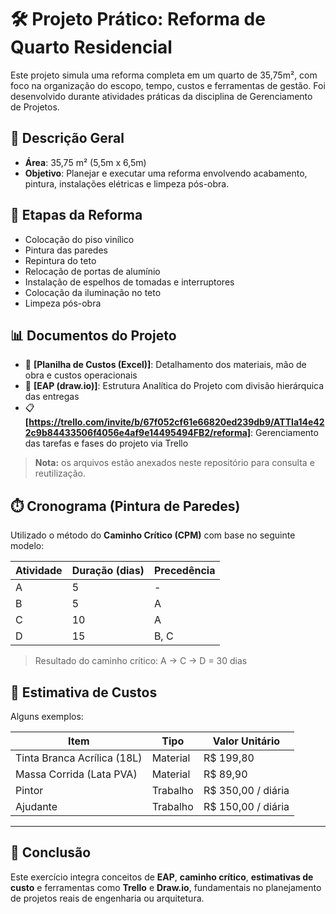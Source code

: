 # 🛠️ Projeto Prático: Reforma de Quarto Residencial

Este projeto simula uma reforma completa em um quarto de 35,75m², com foco na organização do escopo, tempo, custos e ferramentas de gestão. Foi desenvolvido durante atividades práticas da disciplina de Gerenciamento de Projetos.

## 📐 Descrição Geral

- **Área**: 35,75 m² (5,5m x 6,5m)
- **Objetivo**: Planejar e executar uma reforma envolvendo acabamento, pintura, instalações elétricas e limpeza pós-obra.

## 🧩 Etapas da Reforma

- Colocação do piso vinílico  
- Pintura das paredes  
- Repintura do teto  
- Relocação de portas de alumínio  
- Instalação de espelhos de tomadas e interruptores  
- Colocação da iluminação no teto  
- Limpeza pós-obra  

## 📊 Documentos do Projeto

- 📁 **[Planilha de Custos (Excel)]**: Detalhamento dos materiais, mão de obra e custos operacionais  
- 🧱 **[EAP (draw.io)]**: Estrutura Analítica do Projeto com divisão hierárquica das entregas  
- 📋 **[https://trello.com/invite/b/67f052cf61e66820ed239db9/ATTIa14e422c9b84433506f4056e4af9e14495494FB2/reforma]**: Gerenciamento das tarefas e fases do projeto via Trello

> **Nota:** os arquivos estão anexados neste repositório para consulta e reutilização.

## ⏱️ Cronograma (Pintura de Paredes)

Utilizado o método do **Caminho Crítico (CPM)** com base no seguinte modelo:

| Atividade | Duração (dias) | Precedência |
|-----------|----------------|-------------|
| A         | 5              | -           |
| B         | 5              | A           |
| C         | 10             | A           |
| D         | 15             | B, C        |

> Resultado do caminho crítico: A → C → D = 30 dias

## 💸 Estimativa de Custos

Alguns exemplos:

| Item                          | Tipo      | Valor Unitário         |
|-------------------------------|-----------|-------------------------|
| Tinta Branca Acrílica (18L)   | Material  | R$ 199,80               |
| Massa Corrida (Lata PVA)      | Material  | R$ 89,90                |
| Pintor                        | Trabalho  | R$ 350,00 / diária      |
| Ajudante                      | Trabalho  | R$ 150,00 / diária      |

---

## 📌 Conclusão

Este exercício integra conceitos de **EAP**, **caminho crítico**, **estimativas de custo** e ferramentas como **Trello** e **Draw.io**, fundamentais no planejamento de projetos reais de engenharia ou arquitetura.


